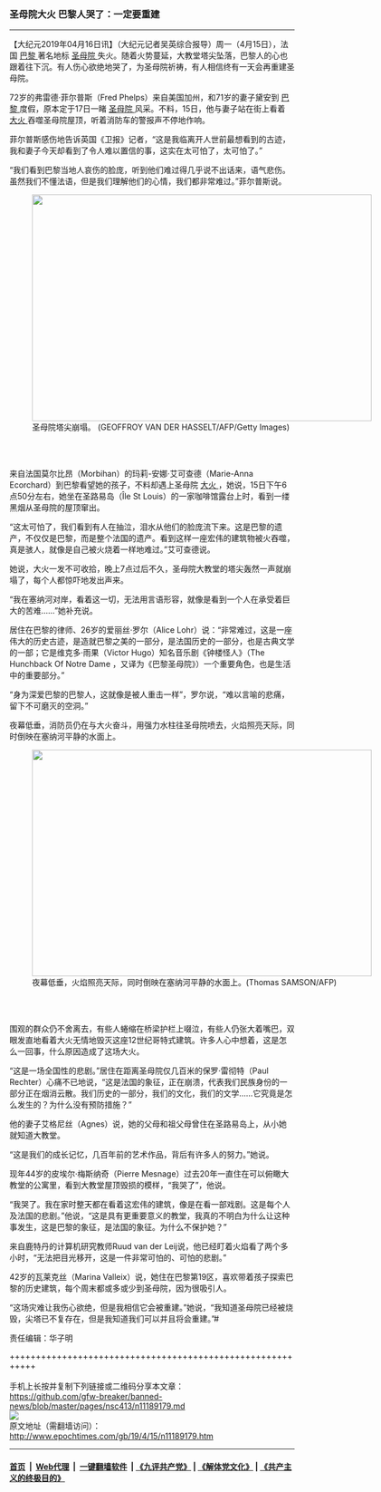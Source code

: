 ### 圣母院大火 巴黎人哭了：一定要重建
------------------------

<p>
 【大纪元2019年04月16日讯】（大纪元记者吴英综合报导）周一（4月15日），法国
 <a href="http://www.epochtimes.com/gb/tag/%E5%B7%B4%E9%BB%8E.html">
  巴黎
 </a>
 著名地标
 <a href="http://www.epochtimes.com/gb/tag/%E5%9C%A3%E6%AF%8D%E9%99%A2.html">
  圣母院
 </a>
 失火。随着火势蔓延，大教堂塔尖坠落，巴黎人的心也跟着往下沉。有人伤心欲绝地哭了，为圣母院祈祷，有人相信终有一天会再重建圣母院。
</p>
<p>
 72岁的弗雷德‧菲尔普斯（Fred Phelps）来自美国加州，和71岁的妻子黛安到
 <a href="http://www.epochtimes.com/gb/tag/%E5%B7%B4%E9%BB%8E.html">
  巴黎
 </a>
 度假，原本定于17日一睹
 <a href="http://www.epochtimes.com/gb/tag/%E5%9C%A3%E6%AF%8D%E9%99%A2.html">
  圣母院
 </a>
 风采。不料，15日，他与妻子站在街上看着
 <a href="http://www.epochtimes.com/gb/tag/%E5%A4%A7%E7%81%AB.html">
  大火
 </a>
 吞噬圣母院屋顶，听着消防车的警报声不停地作响。
</p>
<p>
 菲尔普斯感伤地告诉英国《卫报》记者，“这是我临离开人世前最想看到的古迹，我和妻子今天却看到了令人难以置信的事，这实在太可怕了，太可怕了。”
</p>
<p>
 “我们看到巴黎当地人哀伤的脸庞，听到他们难过得几乎说不出话来，语气悲伤。虽然我们不懂法语，但是我们理解他们的心情，我们都非常难过。”菲尔普斯说。
</p>
<figure class="wp-caption alignnone" id="attachment_11189242" style="width: 600px">
 <a href="http://i.epochtimes.com/assets/uploads/2019/04/GettyImages-1137428785-2.jpg">
  <img alt="" class="size-large wp-image-11189242" height="400" src="http://i.epochtimes.com/assets/uploads/2019/04/GettyImages-1137428785-2-600x400.jpg" width="600"/>
 </a>
 <br/><figcaption class="wp-caption-text">
  圣母院塔尖崩塌。 (GEOFFROY VAN DER HASSELT/AFP/Getty Images)
 </figcaption><br/>
</figure><br/>
<p>
 来自法国莫尔比昂（Morbihan）的玛莉-安娜‧艾可查德（Marie-Anna Ecorchard）到巴黎看望她的孩子，不料却遇上圣母院
 <a href="http://www.epochtimes.com/gb/tag/%E5%A4%A7%E7%81%AB.html">
  大火
 </a>
 ，她说，15日下午6点50分左右，她坐在圣路易岛（Île St Louis）的一家咖啡馆露台上时，看到一缕黑烟从圣母院的屋顶窜出。
</p>
<p>
 “这太可怕了，我们看到有人在抽泣，泪水从他们的脸庞流下来。这是巴黎的遗产，不仅仅是巴黎，而是整个法国的遗产。看到这样一座宏伟的建筑物被火吞噬，真是骇人，就像是自己被火烧着一样地难过。”艾可查德说。
</p>
<p>
 她说，大火一发不可收拾，晚上7点过后不久，圣母院大教堂的塔尖轰然一声就崩塌了，每个人都惊吓地发出声来。
</p>
<p>
 “我在塞纳河对岸，看着这一切，无法用言语形容，就像是看到一个人在承受着巨大的苦难……”她补充说。
</p>
<p>
 居住在巴黎的律师、26岁的爱丽丝‧罗尔（Alice Lohr）说：“非常难过，这是一座伟大的历史古迹，是造就巴黎之美的一部分，是法国历史的一部分，也是古典文学的一部；它是维克多‧雨果（Victor Hugo）知名音乐剧《钟楼怪人》（The Hunchback Of Notre Dame ，又译为《巴黎圣母院》）一个重要角色，也是生活中的重要部分。”
</p>
<p>
 “身为深爱巴黎的巴黎人，这就像是被人重击一样”，罗尔说，“难以言喻的悲痛，留下不可磨灭的空洞。”
</p>
<p>
 夜幕低垂，消防员仍在与大火奋斗，用强力水柱往圣母院喷去，火焰照亮天际，同时倒映在塞纳河平静的水面上。
</p>
<figure class="wp-caption alignnone" id="attachment_11189229" style="width: 600px">
 <a href="http://i.epochtimes.com/assets/uploads/2019/04/GettyImages-1137429652.jpg">
  <img alt="" class="size-large wp-image-11189229" height="400" src="http://i.epochtimes.com/assets/uploads/2019/04/GettyImages-1137429652-600x400.jpg" width="600"/>
 </a>
 <br/><figcaption class="wp-caption-text">
  夜幕低垂，火焰照亮天际，同时倒映在塞纳河平静的水面上。(Thomas SAMSON/AFP)
 </figcaption><br/>
</figure><br/>
<p>
 围观的群众仍不舍离去，有些人蜷缩在桥梁护栏上啜泣，有些人仍张大着嘴巴，双眼发直地看着大火无情地毁灭这座12世纪哥特式建筑。许多人心中想着，这是怎么一回事，什么原因造成了这场大火。
</p>
<p>
 “这是一场全国性的悲剧。”居住在距离圣母院仅几百米的保罗‧雷彻特（Paul Rechter）心痛不已地说，“这是法国的象征，正在崩溃，代表我们民族身份的一部分正在烟消云散。我们历史的一部分，我们的文化，我们的文学……它究竟是怎么发生的？为什么没有预防措施？”
</p>
<p>
 他的妻子艾格尼丝（Agnes）说，她的父母和祖父母曾住在圣路易岛上，从小她就知道大教堂。
</p>
<p>
 “这是我们的成长记忆，几百年前的艺术作品，背后有许多人的努力。”她说。
</p>
<p>
 现年44岁的皮埃尔·梅斯纳奇（Pierre Mesnage）过去20年一直住在可以俯瞰大教堂的公寓里，看到大教堂屋顶毁损的模样，“我哭了”，他说。
</p>
<p>
 “我哭了。我在家时整天都在看着这宏伟的建筑，像是在看一部戏剧。这是每个人及法国的悲剧。”他说，“这是具有更重要意义的教堂，我真的不明白为什么让这种事发生，这是巴黎的象征，是法国的象征。为什么不保护她？”
</p>
<p>
 来自鹿特丹的计算机研究教师Ruud van der Leij说，他已经盯着火焰看了两个多小时，“无法把目光移开，这是一件非常可怕的、可怕的悲剧。”
</p>
<p>
 42岁的瓦莱克丝（Marina Valleix）说，她住在巴黎第19区，喜欢带着孩子探索巴黎的历史建筑，每个周末都或多或少到圣母院，因为很吸引人。
</p>
<p>
 “这场灾难让我伤心欲绝，但是我相信它会被重建。”她说，“我知道圣母院已经被烧毁，尖塔已不复存在，但是我知道我们可以并且将会重建。”#
</p>
<p>
 责任编辑：华子明
</p>

+++++++++++++++++++++++++++++++++++++++++++++++++++++++++++<br/><br/>
手机上长按并复制下列链接或二维码分享本文章：<br/>
https://github.com/gfw-breaker/banned-news/blob/master/pages/nsc413/n11189179.md <br/>
<a href='https://github.com/gfw-breaker/banned-news/blob/master/pages/nsc413/n11189179.md'><img src='https://github.com/gfw-breaker/banned-news/blob/master/pages/nsc413/n11189179.md.png'/></a> <br/>
原文地址（需翻墙访问）：http://www.epochtimes.com/gb/19/4/15/n11189179.htm


------------------------
#### [首页](https://github.com/gfw-breaker/banned-news/blob/master/README.md) &nbsp;|&nbsp; [Web代理](https://github.com/labour-camp/helloworld) &nbsp;|&nbsp; [一键翻墙软件](https://github.com/gfw-breaker/nogfw/blob/master/README.md) &nbsp;| [《九评共产党》](https://github.com/gfw-breaker/9ping.md/blob/master/README.md#九评之一评共产党是什么) | [《解体党文化》](https://github.com/gfw-breaker/jtdwh.md/blob/master/README.md) | [《共产主义的终极目的》](https://github.com/gfw-breaker/gczydzjmd.md/blob/master/README.md)

